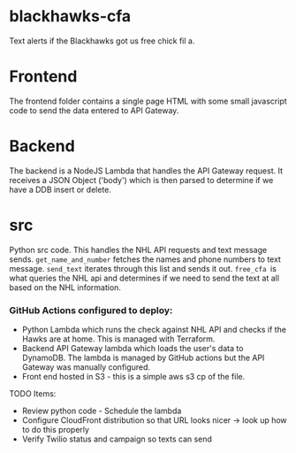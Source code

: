 # blackhawks-cfa
Text alerts if the Blackhawks got us free chick fil a. 



# Frontend
The frontend folder contains a single page HTML with some small javascript code to send the data entered to API Gateway.

# Backend
The backend is a NodeJS Lambda that handles the API Gateway request. It receives a JSON Object ('body') which is then parsed to determine if we have a DDB insert or delete.

# src
Python src code. This handles the NHL API requests and text message sends. `get_name_and_number` fetches the names and phone numbers to text message. `send_text` iterates through this list and sends it out. `free_cfa `is what queries the NHL api and determines if we need to send the text at all based on the NHL information.


### GitHub Actions configured to deploy:
* Python Lambda which runs the check against NHL API and checks if the Hawks are at home. This is managed with Terraform.
* Backend API Gateway lambda which loads the user's data to DynamoDB. The lambda is managed by GitHub actions but the API Gateway was manually configured.
* Front end hosted in S3 - this is a simple aws s3 cp of the file.

TODO Items:
* Review python code - Schedule the lambda
* Configure CloudFront distribution so that URL looks nicer -> look up how to do this properly
* Verify Twilio status and campaign so texts can send
